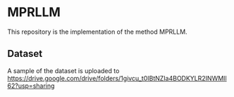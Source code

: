 # MPRLLM

This repository is the implementation of the method MPRLLM.

## Dataset

A sample of the dataset is uploaded to https://drive.google.com/drive/folders/1givcu_t0IBtNZIa4BODKYLR2INWMIl62?usp=sharing

